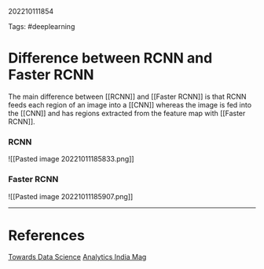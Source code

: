 202210111854

Tags: #deeplearning 

# Difference between RCNN and Faster RCNN
The main difference between [[RCNN]] and [[Faster RCNN]] is that RCNN feeds each region of an image into a [[CNN]] whereas the image is fed into the [[CNN]] and has regions extracted from the feature map with [[Faster RCNN]].


### RCNN
![[Pasted image 20221011185833.png]]

### Faster RCNN
![[Pasted image 20221011185907.png]]

---
# References
[Towards Data Science](https://towardsdatascience.com/r-cnn-fast-r-cnn-faster-r-cnn-yolo-object-detection-algorithms-36d53571365e)
[Analytics India Mag](https://analyticsindiamag.com/r-cnn-vs-fast-r-cnn-vs-faster-r-cnn-a-comparative-guide/)